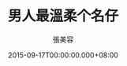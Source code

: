 ---
issue: 139
title: 男人最溫柔个名仔
author: 張美容
language: 海陸
date: 2015-09-17T00:00:00.000+08:00
topic: 懷想
difficulty: 2
wikidata: Q98095977
wikidata_link: https://www.wikidata.org/wiki/Q98095977
---